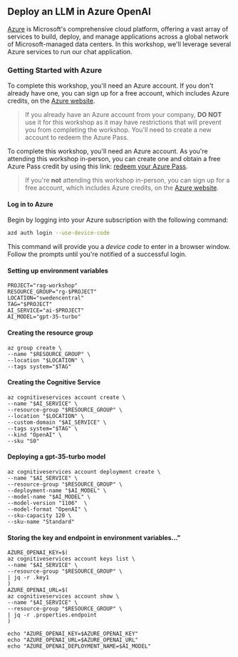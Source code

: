 ## Deploy an LLM in Azure OpenAI

[Azure](https://azure.microsoft.com) is Microsoft's comprehensive cloud platform, offering a vast array of services to build, deploy, and manage applications across a global network of Microsoft-managed data centers. In this workshop, we'll leverage several Azure services to run our chat application.

### Getting Started with Azure

<div data-hidden="$$azpass$$">

To complete this workshop, you'll need an Azure account. If you don't already have one, you can sign up for a free account, which includes Azure credits, on the [Azure website](https://azure.microsoft.com/free/).

<div class="important" data-title="important">

> If you already have an Azure account from your company, **DO NOT** use it for this workshop as it may have restrictions that will prevent you from completing the workshop.
> You'll need to create a new account to redeem the Azure Pass.

</div>

</div>

<div data-visible="$$azpass$$">

To complete this workshop, you'll need an Azure account. As you're attending this workshop in-person, you can create one and obtain a free Azure Pass credit by using this link: [redeem your Azure Pass](https://azcheck.in/$$azpass$$).

> If you're **not** attending this workshop in-person, you can sign up for a free account, which includes Azure credits, on the [Azure website](https://azure.microsoft.com/free/).

</div>

#### Log in to Azure

Begin by logging into your Azure subscription with the following command:

```sh
azd auth login --use-device-code
```

This command will provide you a *device code* to enter in a browser window. Follow the prompts until you're notified of a successful login.


#### Setting up environment variables

```shell
PROJECT="rag-workshop"
RESOURCE_GROUP="rg-$PROJECT"
LOCATION="swedencentral"
TAG="$PROJECT"
AI_SERVICE="ai-$PROJECT"
AI_MODEL="gpt-35-turbo"
```

#### Creating the resource group

```shell
az group create \
--name "$RESOURCE_GROUP" \
--location "$LOCATION" \
--tags system="$TAG"
```

#### Creating the Cognitive Service

```shell
az cognitiveservices account create \
--name "$AI_SERVICE" \
--resource-group "$RESOURCE_GROUP" \
--location "$LOCATION" \
--custom-domain "$AI_SERVICE" \
--tags system="$TAG" \
--kind "OpenAI" \
--sku "S0"
````

#### Deploying a gpt-35-turbo model

```shell
az cognitiveservices account deployment create \
--name "$AI_SERVICE" \
--resource-group "$RESOURCE_GROUP" \
--deployment-name "$AI_MODEL" \
--model-name "$AI_MODEL" \
--model-version "1106"  \
--model-format "OpenAI" \
--sku-capacity 120 \
--sku-name "Standard"
```

#### Storing the key and endpoint in environment variables..."

```shell
AZURE_OPENAI_KEY=$(
az cognitiveservices account keys list \
--name "$AI_SERVICE" \
--resource-group "$RESOURCE_GROUP" \
| jq -r .key1
)
AZURE_OPENAI_URL=$(
az cognitiveservices account show \
--name "$AI_SERVICE" \
--resource-group "$RESOURCE_GROUP" \
| jq -r .properties.endpoint
)

echo "AZURE_OPENAI_KEY=$AZURE_OPENAI_KEY"
echo "AZURE_OPENAI_URL=$AZURE_OPENAI_URL"
echo "AZURE_OPENAI_DEPLOYMENT_NAME=$AI_MODEL"
```
